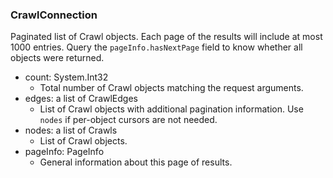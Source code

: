 ### CrawlConnection
Paginated list of Crawl objects. Each page of the results will include at most 1000 entries. Query the `pageInfo.hasNextPage` field to know whether all objects were returned.

- count: System.Int32
  - Total number of Crawl objects matching the request arguments.
- edges: a list of CrawlEdges
  - List of Crawl objects with additional pagination information. Use `nodes` if per-object cursors are not needed.
- nodes: a list of Crawls
  - List of Crawl objects.
- pageInfo: PageInfo
  - General information about this page of results.
